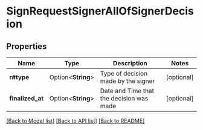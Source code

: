 # SignRequestSignerAllOfSignerDecision

## Properties

Name | Type | Description | Notes
------------ | ------------- | ------------- | -------------
**r#type** | Option<**String**> | Type of decision made by the signer | [optional]
**finalized_at** | Option<**String**> | Date and Time that the decision was made | [optional]

[[Back to Model list]](../README.md#documentation-for-models) [[Back to API list]](../README.md#documentation-for-api-endpoints) [[Back to README]](../README.md)


